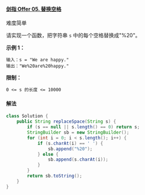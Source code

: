 #### [剑指 Offer 05. 替换空格](https://leetcode-cn.com/problems/ti-huan-kong-ge-lcof/)

难度简单

请实现一个函数，把字符串 `s` 中的每个空格替换成"%20"。

 

**示例 1：**

```
输入：s = "We are happy."
输出："We%20are%20happy."
```

 

**限制：**

```
0 <= s 的长度 <= 10000
```

#### 解法

```java
class Solution {
    public String replaceSpace(String s) {
        if (s == null || s.length() == 0) return s;
        StringBuilder sb = new StringBuilder();
        for (int i = 0; i < s.length(); i++) {
            if (s.charAt(i) == ' ') {
                sb.append("%20");
            } else {
                sb.append(s.charAt(i));
            }
        }
        return sb.toString();
    }
}
```

